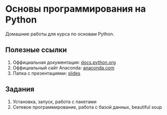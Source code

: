 # Основы программирования на Python

Домашние работы для курса по основам Python.

## Полезные ссылки

1. Оффициальная документация: [docs.python.org](https://docs.python.org/3/)
2. Оффициальный сайт Anaconda: [anaconda.com](https://www.anaconda.com/)
3. Папка с презентациями: [slides](https://drive.google.com/open?id=17M2SDuoegmAiOvEhOeBv2jvrFNV5N_N2)

## Задания

1. Установка, запуск, работа с пакетами
2. Сетевое программирование, работа с базой данных, beautiful soup
